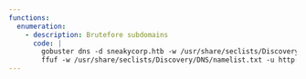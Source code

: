 ```yaml
---
functions:
  enumeration:
    - description: Brutefore subdomains
      code: |
        gobuster dns -d sneakycorp.htb -w /usr/share/seclists/Discovery/DNS/subdomains-top1million-5000.txt
        ffuf -w /usr/share/seclists/Discovery/DNS/namelist.txt -u http://10.10.10.197 -H "Host: FUZZ.sneakycorp.htb" -fc 301
---
```

